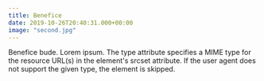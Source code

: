 ```yaml
---
title: Benefice
date: 2019-10-26T20:40:31.000+00:00
image: "second.jpg"
---
```

Benefice bude. Lorem ipsum. The type attribute specifies a MIME type for the resource URL(s) in the <source> element's srcset attribute. If the user agent does not support the given type, the <source> element is skipped.
